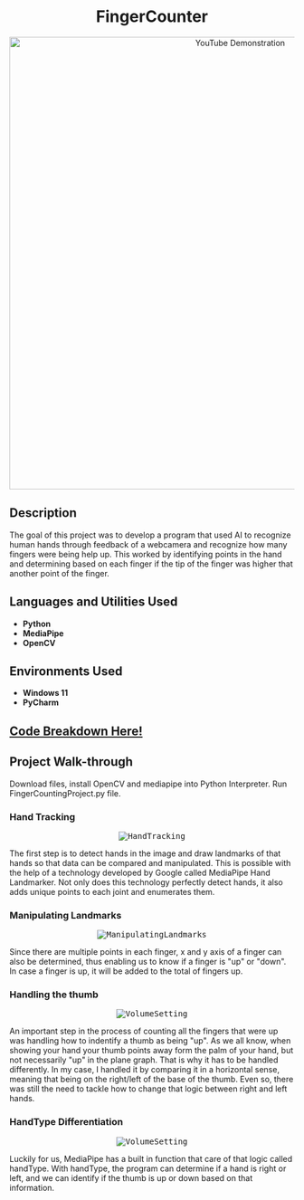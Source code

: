 
<h1 align="center">FingerCounter</h1>

<p align="center">
  <a href="https://www.youtube.com/watch?v=h8sp7vFeV7c"><img src="https://i.imgur.com/h7dbXn8.gif" alt="YouTube Demonstration" width="800"></a>
</p>

<h2>Description</h2>

<p>The goal of this project was to develop a program that used AI to recognize human hands through feedback of a webcamera and recognize how many fingers were being help up. This worked by identifying points in the hand and determining based on each finger if the tip of the finger was higher that another point of the finger.</p>

<h2>Languages and Utilities Used</h2>

<ul>
  <li><b>Python</b></li>
  <li><b>MediaPipe</b></li>
  <li><b>OpenCV</b></li>
</ul>

<h2>Environments Used</h2>

<ul>
  <li><b>Windows 11</b></li>
  <li><b>PyCharm</b></li>
</ul>

<h2>
<a href="https://github.com/pedromussi1/VolumeCV/blob/main/READCODE.md">Code Breakdown Here!</a>
</h2>

<h2>Project Walk-through</h2>

<p>Download files, install OpenCV and mediapipe into Python Interpreter. Run FingerCountingProject.py file.</p>

<h3>Hand Tracking</h3>

<p align="center">
  <kbd><img src="https://ai.google.dev/static/edge/mediapipe/images/solutions/hand-landmarks.png" alt="HandTracking"></kbd>
</p>

<p>The first step is to detect hands in the image and draw landmarks of that hands so that data can be compared and manipulated. This is possible with the help of a technology developed by Google called MediaPipe Hand Landmarker. Not only does this technology perfectly detect hands, it also adds unique points to each joint and enumerates them.  </p>

<h3>Manipulating Landmarks</h3>

<p align="center">
  <kbd><img src="https://i.imgur.com/qBrfm5J.png" alt="ManipulatingLandmarks"></kbd>
</p>

<p>Since there are multiple points in each finger, x and y axis of a finger can also be determined, thus enabling us to know if a finger is "up" or "down". In case a finger is up, it will be added to the total of fingers up.</p>

<h3>Handling the thumb</h3>

<p align="center">
  <kbd><img src="https://i.imgur.com/eF7KLZT.png" alt="VolumeSetting"></kbd>
</p>

<p>An important step in the process of counting all the fingers that were up was handling how to indentify a thumb as being "up". As we all know, when showing your hand your thumb points away form the palm of your hand, but not necessarily "up" in the plane graph. That is why it has to be handled differently. In my case, I handled it by comparing it in a horizontal sense, meaning that being on the right/left of the base of the thumb. Even so, there was still the need to tackle how to change that logic between right and left hands.</p>

<h3>HandType Differentiation</h3>

<p align="center">
  <kbd><img src="https://i.imgur.com/8RXf0z4.png" alt="VolumeSetting"></kbd>
</p>

<p>Luckily for us, MediaPipe has a built in function that care of that logic called handType. With handType, the program can determine if a hand is right or left, and we can identify if the thumb is up or down based on that information.</p>

